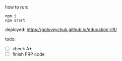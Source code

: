 how to run:

```
npm i
npm start
```

deployed:
https://goloveychuk.github.io/education-lift/

todo:
- [ ] check A*
- [ ] finish FRP code